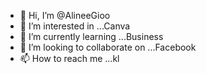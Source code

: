 - 👋 Hi, I’m @AlineeGioo
- 👀 I’m interested in ...Canva
- 🌱 I’m currently learning ...Business
- 💞️ I’m looking to collaborate on ...Facebook 
- 📫 How to reach me ...kl

<!---
AlineeGioo/AlineeGioo is a ✨ special ✨ repository because its `README.md` (this file) appears on your GitHub profile.
You can click the Preview link to take a look at your changes.
--->
